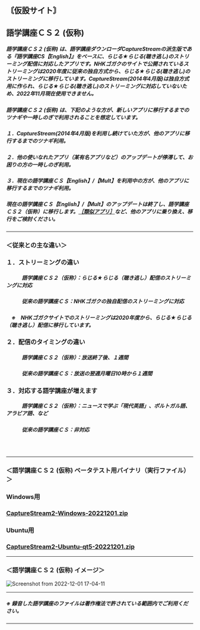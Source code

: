 ## 〘仮設サイト〙    
## 語学講座ＣＳ２ (仮称)      
##### 語学講座ＣＳ２ (仮称) は、語学講座ダウンローダCaptureStreamの派生版である『語学講座CS【English】』をベースに、らじる★らじる(聴き逃し)のストリーミング配信に対応したアプリです。NHKゴガクのサイトで公開されているストリーミングは2020年度に従来の独自方式から、らじる★らじる(聴き逃し)のストリーミングに移行しています。CaptureStream(2014年4月版)は独自方式用に作られ、らじる★らじる(聴き逃し)のストリーミングに対応していないため、2022年11月現在使用できません。
##### 語学講座ＣＳ２ (仮称) は、下記のような方が、新しいアプリに移行するまでのツナギや一時しのぎで利用されることを想定しています。             
##### １．CaptureStream(2014年4月版)を利用し続けていた方が、他のアプリに移行するまでのツナギ利用。
##### ２．他の使いなれたアプリ（某有名アプリなど）のアップデートが停滞して、お困りの方の一時しのぎ利用。
##### ３．現在の語学講座ＣＳ【English】/【Mult】を利用中の方が、他のアプリに移行するまでのツナギ利用。
##### 現在の語学講座ＣＳ【English】/【Mult】のアップデートは終了し、語学講座ＣＳ２（仮称）に移行します。[［類似アプリ］](https://github.com/CSReviser/CS-English/wiki/%E9%A1%9E%E4%BC%BC%E3%82%A2%E3%83%97%E3%83%AA)など、他のアプリに乗り換え、移行をご検討ください。   

***
### ＜従来との主な違い＞
### １．ストリーミングの違い
##### 　　　語学講座ＣＳ２（仮称）：らじる★らじる（聴き逃し）配信のストリーミングに対応
##### 　　　従来の語学講座ＣＳ：NHKゴガクの独自配信のストリーミングに対応
##### 　※　NHKゴガクサイトでのストリーミングは2020年度から、らじる★らじる（聴き逃し）配信に移行しています。
### ２．配信のタイミングの違い
##### 　　　語学講座ＣＳ２（仮称）：放送終了後、１週間
##### 　　　従来の語学講座ＣＳ：放送の翌週月曜日10時から１週間
### ３．対応する語学講座が増えます
##### 　　　語学講座ＣＳ２（仮称）：ニュースで学ぶ「現代英語」、ポルトガル語、アラビア語、など
##### 　　　従来の語学講座ＣＳ：非対応
###    　　　　　　　        
***
### ＜語学講座ＣＳ２ (仮称) ベータテスト用バイナリ（実行ファイル）＞
### Windows用
### [CaptureStream2-Windows-20221201.zip](https://github.com/CSReviser/CaptureStream/releases/download/20221128/CaptureStream2-Windows-20221201.zip)
### Ubuntu用
### [CaptureStream2-Ubuntu-qt5-20221201.zip](https://github.com/CSReviser/CaptureStream/releases/download/20221128/CaptureStream2-Ubuntu-qt5-20221201.zip)
***
### ＜語学講座ＣＳ２ (仮称) イメージ＞
![Screenshot from 2022-12-01 17-04-11](https://user-images.githubusercontent.com/46049273/204998600-0588a130-0c18-48c9-a07d-af87f2f15a4f.png)

***
##### ※ 録音した語学講座のファイルは著作権法で許されている範囲内でご利用ください。                     
*** 
